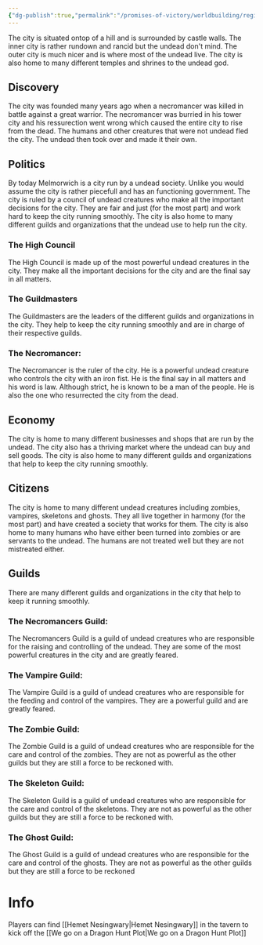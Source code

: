 ```yaml
---
{"dg-publish":true,"permalink":"/promises-of-victory/worldbuilding/regions/melmorwich/melmorwich/","title":"Melmorwich","noteIcon":"Region","created":"","updated":""}
---
```


The city is situated ontop of a hill and is surrounded by castle walls. The inner city is rather rundown and rancid but the undead don't mind. The outer city is much nicer and is where most of the undead live. The city is also home to many different temples and shrines to the undead god.

## Discovery

The city was founded many years ago when a necromancer was killed in battle against a great warrior. The necromancer was burried in his tower city and his ressurection went wrong which caused the entire city to rise from the dead. The humans and other creatures that were not undead fled the city. The undead then took over and made it their own.

## Politics

By today Melmorwich is a city run by a undead society. Unlike you would assume the city is rather piecefull and has an functioning government. The city is ruled by a council of undead creatures who make all the important decisions for the city. They are fair and just (for the most part) and work hard to keep the city running smoothly. The city is also home to many different guilds and organizations that the undead use to help run the city.

### The High Council

The High Council is made up of the most powerful undead creatures in the city. They make all the important decisions for the city and are the final say in all matters.

### The Guildmasters

The Guildmasters are the leaders of the different guilds and organizations in the city. They help to keep the city running smoothly and are in charge of their respective guilds.

### The Necromancer:

The Necromancer is the ruler of the city. He is a powerful undead creature who controls the city with an iron fist. He is the final say in all matters and his word is law. Although strict, he is known to be a man of the people. He is also the one who resurrected the city from the dead.

## Economy

The city is home to many different businesses and shops that are run by the undead. The city also has a thriving market where the undead can buy and sell goods. The city is also home to many different guilds and organizations that help to keep the city running smoothly.

## Citizens

The city is home to many different undead creatures including zombies, vampires, skeletons and ghosts. They all live together in harmony (for the most part) and have created a society that works for them. The city is also home to many humans who have either been turned into zombies or are servants to the undead. The humans are not treated well but they are not mistreated either.

## Guilds

There are many different guilds and organizations in the city that help to keep it running smoothly.

### The Necromancers Guild:

The Necromancers Guild is a guild of undead creatures who are responsible for the raising and controlling of the undead. They are some of the most powerful creatures in the city and are greatly feared.

### The Vampire Guild:

The Vampire Guild is a guild of undead creatures who are responsible for the feeding and control of the vampires. They are a powerful guild and are greatly feared.

### The Zombie Guild:

The Zombie Guild is a guild of undead creatures who are responsible for the care and control of the zombies. They are not as powerful as the other guilds but they are still a force to be reckoned with.

### The Skeleton Guild:

The Skeleton Guild is a guild of undead creatures who are responsible for the care and control of the skeletons. They are not as powerful as the other guilds but they are still a force to be reckoned with.

### The Ghost Guild:

The Ghost Guild is a guild of undead creatures who are responsible for the care and control of the ghosts. They are not as powerful as the other guilds but they are still a force to be reckoned 


# Info
Players can find [[Hemet Nesingwary\|Hemet Nesingwary]] in the tavern to kick off the [[We go on a Dragon Hunt Plot\|We go on a Dragon Hunt Plot]]
